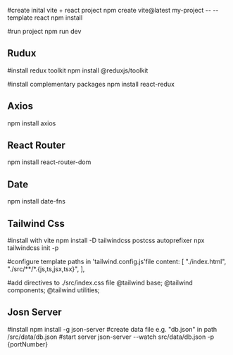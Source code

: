#create inital vite + react project
npm create vite@latest my-project -- --template react
npm install

#run project
npm run dev

## Rudux
#install redux toolkit
npm install @reduxjs/toolkit

#install complementary packages
npm install react-redux

## Axios
npm install axios

## React Router
npm install react-router-dom

## Date
npm install date-fns

## Tailwind Css
#install with vite
npm install -D tailwindcss postcss autoprefixer
npx tailwindcss init -p

#configure template paths in 'tailwind.config.js'file
content: [
"./index.html",
"./src/**/*.{js,ts,jsx,tsx}",
],

#add directives to ./src/index.css file
@tailwind base;
@tailwind components;
@tailwind utilities;

## Josn Server
#install
npm install -g json-server
#create data file
e.g. "db.json" in path /src/data/db.json
#start server
json-server --watch src/data/db.json -p {portNumber}
